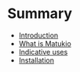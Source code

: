 # Summary

* [Introduction](README.md)
* [What is Matukio](chapter1.md)
* [Indicative uses](indicative_uses.md)
* [Installation](installation.md)

